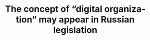 ---
layout: new
lang: en
permalink: /2024-04-22-the-concept-of-digital-organization-may-appear-in-russian-legislation
title: The concept of “digital organization” may appear in Russian legislation
new-title: The concept of “digital organization” may appear in Russian legislation
new-text: In his address at the Fin Hype Law 2024 financial club conference, Deputy Minister of Finance Ivan Chebeskov proposed legalizing the concept of a digital entity or decentralized autonomous organization.<br>He elaborated that this status could be assigned to a regular limited liability company if the ownership rights to its shares are recorded in information systems.<br> According to the deputy minister, there are already several information systems in Russia issuing digital financial assets. Ivan Chebeskov suggested that a corporate agreement could also be executed within such a system, but in the form of a smart contract.<br> The creation of a digital entity would eliminate the need for notarization of transactions, as they would be registered on the operational platform. Additionally, all organization registries and reporting would be maintained on the platform. <br> Ivan Chebeskov highlighted that this could significantly streamline business operations.
publish-date: 2024-04-22

ref: /2024-04-22-v-rossijskom-zakonodatelstve-mozhet-poiavitsia-poniatie-cifrovaia-organizaciia

tags: 
  - name: "Bitcoin"
    refName: "Биткоин"
    lang: en
  - name: "Ethereum"
    refName: "Эфириум"
    lang: en
  - name: "Blockchain"
    refName: "Блокчейн"
    lang: en
  - name: "Cryptocurrency"
    refName: "Криптовалюта"
    lang: en
  - name: "Decentralization"
    refName: "Децентрализация"
    lang: en
  - name: "Smart-Contracts"
    refName: "Смарт-контракты"
    lang: en
  - name: "NFT"
    lang: en
  - name: "Altcoin"
    refName: "Альткоин"
    lang: en
  - name: "Mining"
    refName: "Майнинг"
    lang: en
  - name: "Wallet"
    refName: "Кошелек"
    lang: en
  - name: "Token"
    refName: "Токен"
    lang: en
  - name: "Digital-Asset"
    refName: "Цифровой актив"
    lang: en
  - name: "ICO"
    lang: en
  - name: "DeFi"
    lang: en
  - name: "Proof-of-Work"
    refName: "Подтверждение работы"
    lang: en
  - name: "Proof-of-Stake"
    refName: "Подтверждение доли"
    lang: en
  - name: "Consensus"
    refName: "Консенсус"
    lang: en
  - name: "Hard-Fork"
    refName: "Хардфорк"
    lang: en
  - name: "Soft-Fork"
    refName: "Софтфорк"
    lang: en
  - name: "Hashing"
    refName: "Хеширование"
    lang: en

sources:
  - name: RG
    link: https://rg.ru/2024/04/10/v-rossijskom-zakonodatelstve-mozhet-poiavitsia-poniatie-cifrovaia-organizaciia.html
---
